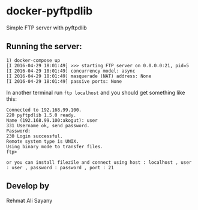 # docker-pyftpdlib
Simple FTP server with pyftpdlib


## Running the server:
```
1) docker-compose up
[I 2016-04-29 18:01:49] >>> starting FTP server on 0.0.0.0:21, pid=5
[I 2016-04-29 18:01:49] concurrency model: async
[I 2016-04-29 18:01:49] masquerade (NAT) address: None
[I 2016-04-29 18:01:49] passive ports: None
```

In another terminal run `ftp localhost` and you should get something like this:
```
Connected to 192.168.99.100.
220 pyftpdlib 1.5.0 ready.
Name (192.168.99.100:akogut): user
331 Username ok, send password.
Password:
230 Login successful.
Remote system type is UNIX.
Using binary mode to transfer files.
ftp>

or you can install filezile and connect using host : localhost , user : user , password : password , port : 21
```

## Develop by
Rehmat Ali Sayany
